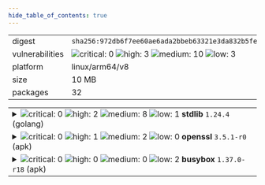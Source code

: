 ```yaml
---
hide_table_of_contents: true
---
```


<table>
<tr><td>digest</td><td><code>sha256:972db6f7ee60ae6ada2bbeb63321e3da832b5fe1ab9db1c397449c2a6ed1dff9</code></td><tr><tr><td>vulnerabilities</td><td><img alt="critical: 0" src="https://img.shields.io/badge/critical-0-lightgrey"/> <img alt="high: 3" src="https://img.shields.io/badge/high-3-e25d68"/> <img alt="medium: 10" src="https://img.shields.io/badge/medium-10-fbb552"/> <img alt="low: 3" src="https://img.shields.io/badge/low-3-fce1a9"/> <!-- unspecified: 0 --></td></tr>
<tr><td>platform</td><td>linux/arm64/v8</td></tr>
<tr><td>size</td><td>10 MB</td></tr>
<tr><td>packages</td><td>32</td></tr>
</table>
</details></table>
</details>

<table>
<tr><td valign="top">
<details><summary><img alt="critical: 0" src="https://img.shields.io/badge/C-0-lightgrey"/> <img alt="high: 2" src="https://img.shields.io/badge/H-2-e25d68"/> <img alt="medium: 8" src="https://img.shields.io/badge/M-8-fbb552"/> <img alt="low: 1" src="https://img.shields.io/badge/L-1-fce1a9"/> <!-- unspecified: 0 --><strong>stdlib</strong> <code>1.24.4</code> (golang)</summary>

<small><code>pkg:golang/stdlib@1.24.4</code></small><br/>

```dockerfile
# 2.11.x/alpine3.22/Dockerfile (5:26)
RUN set -eux; \
	apkArch="$(apk --print-arch)"; \
	case "$apkArch" in \
		aarch64) natsArch='arm64'; sha256='4fe3c40bddc58e31012f55865df0dcd24012995d2893a4d64a0ae5cb147d7a36' ;; \
		armhf) natsArch='arm6'; sha256='247ed4cd1682d5a77d93add9ebc806a9bfcac39981a9f0048678006895d3146d' ;; \
		armv7) natsArch='arm7'; sha256='85044d4a4c13f910820c6727b8e748b97a6c73a6b4cb206cd77db9cab62be074' ;; \
		x86_64) natsArch='amd64'; sha256='5e5272dd1bdb8da020aedc8cf883fb26c128441809a992f156e0b1ccb28ac5b7' ;; \
		x86) natsArch='386'; sha256='0d601a8bd963f32597d3534a884e3a90f43400f730b666e407a0b59d16f09db9' ;; \
		s390x) natsArch='s390x'; sha256='80f6cdc098aaffec4133204a0e83f9866ed379fcc274c07b129201e0e7e47e3f' ;; \
		ppc64le) natsArch='ppc64le'; sha256='97ff93f6a3ef10d1bccb583d204848d93d30624dc328de8579f77e9c6c96f8f3' ;; \
		*) echo >&2 "error: $apkArch is not supported!"; exit 1 ;; \
	esac; \
	\
	wget -O nats-server.tar.gz "https://github.com/nats-io/nats-server/releases/download/v${NATS_SERVER}/nats-server-v${NATS_SERVER}-linux-${natsArch}.tar.gz"; \
	echo "${sha256} *nats-server.tar.gz" | sha256sum -c -; \
	\
	apk add --no-cache ca-certificates tzdata; \
	\
	tar -xf nats-server.tar.gz; \
	rm nats-server.tar.gz; \
	mv "nats-server-v${NATS_SERVER}-linux-${natsArch}/nats-server" /usr/local/bin; \
	rm -rf "nats-server-v${NATS_SERVER}-linux-${natsArch}";
```

<br/>

<a href="https://scout.docker.com/v/CVE-2025-61725?s=golang&n=stdlib&t=golang&vr=%3C1.24.8"><img alt="high : CVE--2025--61725" src="https://img.shields.io/badge/CVE--2025--61725-lightgrey?label=high%20&labelColor=e25d68"/></a> 

<table>
<tr><td>Affected range</td><td><code>&lt;1.24.8</code></td></tr>
<tr><td>Fixed version</td><td><code>1.24.8</code></td></tr>
</table>

<details><summary>Description</summary>
<blockquote>

The ParseAddress function constructeds domain-literal address components through repeated string concatenation. When parsing large domain-literal components, this can cause excessive CPU consumption.

</blockquote>
</details>

<a href="https://scout.docker.com/v/CVE-2025-58188?s=golang&n=stdlib&t=golang&vr=%3C1.24.8"><img alt="high : CVE--2025--58188" src="https://img.shields.io/badge/CVE--2025--58188-lightgrey?label=high%20&labelColor=e25d68"/></a> 

<table>
<tr><td>Affected range</td><td><code>&lt;1.24.8</code></td></tr>
<tr><td>Fixed version</td><td><code>1.24.8</code></td></tr>
</table>

<details><summary>Description</summary>
<blockquote>

Validating certificate chains which contain DSA public keys can cause programs to panic, due to a interface cast that assumes they implement the Equal method.

This affects programs which validate arbitrary certificate chains.

</blockquote>
</details>

<a href="https://scout.docker.com/v/CVE-2025-61723?s=golang&n=stdlib&t=golang&vr=%3C1.24.8"><img alt="medium : CVE--2025--61723" src="https://img.shields.io/badge/CVE--2025--61723-lightgrey?label=medium%20&labelColor=fbb552"/></a> 

<table>
<tr><td>Affected range</td><td><code>&lt;1.24.8</code></td></tr>
<tr><td>Fixed version</td><td><code>1.24.8</code></td></tr>
</table>

<details><summary>Description</summary>
<blockquote>

The processing time for parsing some invalid inputs scales non-linearly with respect to the size of the input.

This affects programs which parse untrusted PEM inputs.

</blockquote>
</details>

<a href="https://scout.docker.com/v/CVE-2025-58187?s=golang&n=stdlib&t=golang&vr=%3C1.24.9"><img alt="medium : CVE--2025--58187" src="https://img.shields.io/badge/CVE--2025--58187-lightgrey?label=medium%20&labelColor=fbb552"/></a> 

<table>
<tr><td>Affected range</td><td><code>&lt;1.24.9</code></td></tr>
<tr><td>Fixed version</td><td><code>1.24.9</code></td></tr>
</table>

<details><summary>Description</summary>
<blockquote>

Due to the design of the name constraint checking algorithm, the processing time of some inputs scals non-linearly with respect to the size of the certificate.

This affects programs which validate arbitrary certificate chains.

</blockquote>
</details>

<a href="https://scout.docker.com/v/CVE-2025-47906?s=golang&n=stdlib&t=golang&vr=%3E%3D1.24.0%2C%3C1.24.6"><img alt="medium : CVE--2025--47906" src="https://img.shields.io/badge/CVE--2025--47906-lightgrey?label=medium%20&labelColor=fbb552"/></a> 

<table>
<tr><td>Affected range</td><td><code>>=1.24.0<br/><1.24.6</code></td></tr>
<tr><td>Fixed version</td><td><code>1.24.6</code></td></tr>
<tr><td>EPSS Score</td><td><code>0.024%</code></td></tr>
<tr><td>EPSS Percentile</td><td><code>5th percentile</code></td></tr>
</table>

<details><summary>Description</summary>
<blockquote>

If the PATH environment variable contains paths which are executables (rather than just directories), passing certain strings to LookPath ("", ".", and ".."), can result in the binaries listed in the PATH being unexpectedly returned.

</blockquote>
</details>

<a href="https://scout.docker.com/v/CVE-2025-61724?s=golang&n=stdlib&t=golang&vr=%3C1.24.8"><img alt="medium : CVE--2025--61724" src="https://img.shields.io/badge/CVE--2025--61724-lightgrey?label=medium%20&labelColor=fbb552"/></a> 

<table>
<tr><td>Affected range</td><td><code>&lt;1.24.8</code></td></tr>
<tr><td>Fixed version</td><td><code>1.24.8</code></td></tr>
</table>

<details><summary>Description</summary>
<blockquote>

The Reader.ReadResponse function constructs a response string through repeated string concatenation of lines. When the number of lines in a response is large, this can cause excessive CPU consumption.

</blockquote>
</details>

<a href="https://scout.docker.com/v/CVE-2025-58189?s=golang&n=stdlib&t=golang&vr=%3C1.24.8"><img alt="medium : CVE--2025--58189" src="https://img.shields.io/badge/CVE--2025--58189-lightgrey?label=medium%20&labelColor=fbb552"/></a> 

<table>
<tr><td>Affected range</td><td><code>&lt;1.24.8</code></td></tr>
<tr><td>Fixed version</td><td><code>1.24.8</code></td></tr>
</table>

<details><summary>Description</summary>
<blockquote>

When Conn.Handshake fails during ALPN negotiation the error contains attacker controlled information (the ALPN protocols sent by the client) which is not escaped.

</blockquote>
</details>

<a href="https://scout.docker.com/v/CVE-2025-58186?s=golang&n=stdlib&t=golang&vr=%3C1.24.8"><img alt="medium : CVE--2025--58186" src="https://img.shields.io/badge/CVE--2025--58186-lightgrey?label=medium%20&labelColor=fbb552"/></a> 

<table>
<tr><td>Affected range</td><td><code>&lt;1.24.8</code></td></tr>
<tr><td>Fixed version</td><td><code>1.24.8</code></td></tr>
</table>

<details><summary>Description</summary>
<blockquote>

Despite HTTP headers having a default limit of 1MB, the number of cookies that can be parsed does not have a limit. By sending a lot of very small cookies such as "a=;", an attacker can make an HTTP server allocate a large amount of structs, causing large memory consumption.

</blockquote>
</details>

<a href="https://scout.docker.com/v/CVE-2025-58185?s=golang&n=stdlib&t=golang&vr=%3C1.24.8"><img alt="medium : CVE--2025--58185" src="https://img.shields.io/badge/CVE--2025--58185-lightgrey?label=medium%20&labelColor=fbb552"/></a> 

<table>
<tr><td>Affected range</td><td><code>&lt;1.24.8</code></td></tr>
<tr><td>Fixed version</td><td><code>1.24.8</code></td></tr>
</table>

<details><summary>Description</summary>
<blockquote>

Parsing a maliciously crafted DER payload could allocate large amounts of memory, causing memory exhaustion.

</blockquote>
</details>

<a href="https://scout.docker.com/v/CVE-2025-47912?s=golang&n=stdlib&t=golang&vr=%3C1.24.8"><img alt="medium : CVE--2025--47912" src="https://img.shields.io/badge/CVE--2025--47912-lightgrey?label=medium%20&labelColor=fbb552"/></a> 

<table>
<tr><td>Affected range</td><td><code>&lt;1.24.8</code></td></tr>
<tr><td>Fixed version</td><td><code>1.24.8</code></td></tr>
</table>

<details><summary>Description</summary>
<blockquote>

The Parse function permits values other than IPv6 addresses to be included in square brackets within the host component of a URL. RFC 3986 permits IPv6 addresses to be included within the host component, enclosed within square brackets. For example: "http://[::1]/". IPv4 addresses and hostnames must not appear within square brackets. Parse did not enforce this requirement.

</blockquote>
</details>

<a href="https://scout.docker.com/v/CVE-2025-58183?s=golang&n=stdlib&t=golang&vr=%3C1.24.8"><img alt="low : CVE--2025--58183" src="https://img.shields.io/badge/CVE--2025--58183-lightgrey?label=low%20&labelColor=fce1a9"/></a> 

<table>
<tr><td>Affected range</td><td><code>&lt;1.24.8</code></td></tr>
<tr><td>Fixed version</td><td><code>1.24.8</code></td></tr>
</table>

<details><summary>Description</summary>
<blockquote>

tar.Reader does not set a maximum size on the number of sparse region data blocks in GNU tar pax 1.0 sparse files. A maliciously-crafted archive containing a large number of sparse regions can cause a Reader to read an unbounded amount of data from the archive into memory. When reading from a compressed source, a small compressed input can result in large allocations.

</blockquote>
</details>
</details></td></tr>

<tr><td valign="top">
<details><summary><img alt="critical: 0" src="https://img.shields.io/badge/C-0-lightgrey"/> <img alt="high: 1" src="https://img.shields.io/badge/H-1-e25d68"/> <img alt="medium: 2" src="https://img.shields.io/badge/M-2-fbb552"/> <img alt="low: 0" src="https://img.shields.io/badge/L-0-lightgrey"/> <!-- unspecified: 0 --><strong>openssl</strong> <code>3.5.1-r0</code> (apk)</summary>

<small><code>pkg:apk/alpine/openssl@3.5.1-r0?os_name=alpine&os_version=3.22</code></small><br/>

```dockerfile
# 2.11.x/alpine3.22/Dockerfile (0:0)

```

<br/>

<a href="https://scout.docker.com/v/CVE-2025-9230?s=alpine&n=openssl&ns=alpine&t=apk&osn=alpine&osv=3.22&vr=%3C3.5.4-r0"><img alt="high : CVE--2025--9230" src="https://img.shields.io/badge/CVE--2025--9230-lightgrey?label=high%20&labelColor=e25d68"/></a> 

<table>
<tr><td>Affected range</td><td><code>&lt;3.5.4-r0</code></td></tr>
<tr><td>Fixed version</td><td><code>3.5.4-r0</code></td></tr>
<tr><td>EPSS Score</td><td><code>0.026%</code></td></tr>
<tr><td>EPSS Percentile</td><td><code>6th percentile</code></td></tr>
</table>

<details><summary>Description</summary>
<blockquote>



</blockquote>
</details>

<a href="https://scout.docker.com/v/CVE-2025-9231?s=alpine&n=openssl&ns=alpine&t=apk&osn=alpine&osv=3.22&vr=%3C3.5.4-r0"><img alt="medium : CVE--2025--9231" src="https://img.shields.io/badge/CVE--2025--9231-lightgrey?label=medium%20&labelColor=fbb552"/></a> 

<table>
<tr><td>Affected range</td><td><code>&lt;3.5.4-r0</code></td></tr>
<tr><td>Fixed version</td><td><code>3.5.4-r0</code></td></tr>
<tr><td>EPSS Score</td><td><code>0.013%</code></td></tr>
<tr><td>EPSS Percentile</td><td><code>1st percentile</code></td></tr>
</table>

<details><summary>Description</summary>
<blockquote>



</blockquote>
</details>

<a href="https://scout.docker.com/v/CVE-2025-9232?s=alpine&n=openssl&ns=alpine&t=apk&osn=alpine&osv=3.22&vr=%3C3.5.4-r0"><img alt="medium : CVE--2025--9232" src="https://img.shields.io/badge/CVE--2025--9232-lightgrey?label=medium%20&labelColor=fbb552"/></a> 

<table>
<tr><td>Affected range</td><td><code>&lt;3.5.4-r0</code></td></tr>
<tr><td>Fixed version</td><td><code>3.5.4-r0</code></td></tr>
<tr><td>EPSS Score</td><td><code>0.023%</code></td></tr>
<tr><td>EPSS Percentile</td><td><code>5th percentile</code></td></tr>
</table>

<details><summary>Description</summary>
<blockquote>



</blockquote>
</details>
</details></td></tr>

<tr><td valign="top">
<details><summary><img alt="critical: 0" src="https://img.shields.io/badge/C-0-lightgrey"/> <img alt="high: 0" src="https://img.shields.io/badge/H-0-lightgrey"/> <img alt="medium: 0" src="https://img.shields.io/badge/M-0-lightgrey"/> <img alt="low: 2" src="https://img.shields.io/badge/L-2-fce1a9"/> <!-- unspecified: 0 --><strong>busybox</strong> <code>1.37.0-r18</code> (apk)</summary>

<small><code>pkg:apk/alpine/busybox@1.37.0-r18?os_name=alpine&os_version=3.22</code></small><br/>

```dockerfile
# 2.11.x/alpine3.22/Dockerfile (0:0)

```

<br/>

<a href="https://scout.docker.com/v/CVE-2025-46394?s=alpine&n=busybox&ns=alpine&t=apk&osn=alpine&osv=3.22&vr=%3C%3D1.37.0-r19"><img alt="low : CVE--2025--46394" src="https://img.shields.io/badge/CVE--2025--46394-lightgrey?label=low%20&labelColor=fce1a9"/></a> 

<table>
<tr><td>Affected range</td><td><code>&lt;=1.37.0-r19</code></td></tr>
<tr><td>Fixed version</td><td><strong>Not Fixed</strong></td></tr>
<tr><td>EPSS Score</td><td><code>0.015%</code></td></tr>
<tr><td>EPSS Percentile</td><td><code>2nd percentile</code></td></tr>
</table>

<details><summary>Description</summary>
<blockquote>



</blockquote>
</details>

<a href="https://scout.docker.com/v/CVE-2024-58251?s=alpine&n=busybox&ns=alpine&t=apk&osn=alpine&osv=3.22&vr=%3C%3D1.37.0-r19"><img alt="low : CVE--2024--58251" src="https://img.shields.io/badge/CVE--2024--58251-lightgrey?label=low%20&labelColor=fce1a9"/></a> 

<table>
<tr><td>Affected range</td><td><code>&lt;=1.37.0-r19</code></td></tr>
<tr><td>Fixed version</td><td><strong>Not Fixed</strong></td></tr>
<tr><td>EPSS Score</td><td><code>0.017%</code></td></tr>
<tr><td>EPSS Percentile</td><td><code>3rd percentile</code></td></tr>
</table>

<details><summary>Description</summary>
<blockquote>



</blockquote>
</details>
</details></td></tr>
</table>


